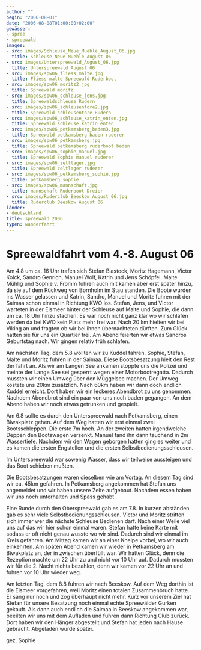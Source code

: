 ```yaml
---
author: ""
begin: "2006-08-01"
date: "2006-08-08T01:00:00+02:00"
gewässer:
- spree
- spreewald
images:
- src: images/Schleuse_Neue_Muehle_August_06.jpg
  title: Schleuse Neue Muehle August 06
- src: images/Unterspreewald_August_06.jpg
  title: Unterspreewald August 06
- src: images/spw06_fliess_malte.jpg
  title: Fliess malte Spreewald Ruderboot
- src: images/spw06_moritz2.jpg
  title: Spreewald moritz
- src: images/spw06_schleuse_jens.jpg
  title: Spreewaldschleuse Rudern
- src: images/spw06_schleusentore2.jpg
  title: Spreewald schleusentore Rudern
- src: images/spw06_schleuse_katrin_enten.jpg
  title: Spreewald schleuse katrin enten
- src: images/spw06_petkamsberg_baden3.jpg
  title: Spreewald petkamsberg baden ruderer
- src: images/spw06_petkamsberg.jpg
  title: Spreewald petkamsberg ruderboot baden
- src: images/spw06_sophie_manuel.jpg
  title: Spreewald sophie manuel ruderer
- src: images/spw06_zeltlager.jpg
  title: Spreewald zeltlager ruderer
- src: images/spw06_petkamsberg_sophie.jpg
  title: petkamsberg sophie
- src: images/spw06_mannschaft.jpg
  title: mannschaft Ruderboot Dreier
- src: images/Ruderclub_Beeskow_August_06.jpg
  title: Ruderclub Beeskow August 06
länder: 
- deutschland
title: spreewald 2006
typen: wanderfahrt
---
```



# Spreewaldfahrt vom 4.-8. August 06


Am 4.8 um ca. 16 Uhr trafen sich Stefan Biastock, Moritz Hagemann, Victor Kolck, Sandro Genrich, Manuel Wolf, Katrin und Jens Schöpfel. Malte Mühlig und Sophie v. Fromm fuhren auch mit kamen aber erst später hinzu, da sie auf dem Rückweg von Bornholm im Stau standen. Die Boote wurden ins Wasser gelassen und Katrin, Sandro, Manuel und Moritz fuhren mit der Saimaa schon einmal in Richtung KWO los. Stefan, Jens, und Victor warteten in der Eismeer hinter der Schleuse auf Malte und Sophie, die dann um ca. 18 Uhr hinzu stachen. Es war noch nicht ganz klar wo wir schlafen werden da bei KWO kein Platz mehr frei war. Nach 20 km hielten wir bei Viking an und fragten ob wir bei ihnen übernachteten dürften. Zum Glück hatten sie für uns ein Quartier frei. Am Abend feierten wir etwas Sandros Geburtstag nach. Wir gingen relativ früh schlafen.

Am nächsten Tag, dem 5.8 wollten wir zu Kuddel fahren. Sophie, Stefan, Malte und Moritz fuhren in der Saimaa. Diese Bootsbesatzung hielt den Rest der fahrt an. Als wir am Langen See ankamen stoppte uns die Polizei und meinte der Lange See sei gesperrt wegen einer Motorbootregatta. Dadurch mussten wir einen Umweg über den Müggelsee machen. Der Umweg kostete uns 20km zusätzlich. Nach 60km haben wir dann doch endlich Kuddel erreicht. Dort haben wir ein leckeres Abendbrot zu uns genommen. Nachdem Abendbrot sind ein paar von uns noch baden gegangen. An dem Abend haben wir noch etwas getrunken und gespielt.

Am 6.8 sollte es durch den Unterspreewald nach Petkamsberg, einen Biwakplatz gehen. Auf dem Weg hatten wir erst einmal zwei Bootsschleppen. Die erste 7m hoch. An der zweiten hatten irgendwelche Deppen den Bootswagen versenkt. Manuel fand ihn dann tauchend in 2m Wassertiefe. Nachdem wir den Wagen geborgen hatten ging es weiter und es kamen die ersten Engstellen und die ersten Selbstbedienungsschleusen.

Im Unterspreewald war sowenig Wasser, dass wir teilweise aussteigen und das Boot schieben mußten.

Die Bootsbesatzungen waren dieselben wie am Vortag. An diesem Tag sind wir ca. 45km gefahren. In Petkamsberg angekommen hat Stefan uns angemeldet und wir haben unsere Zelte aufgebaut. Nachdem essen haben wir uns noch unterhalten und Spass gehabt.

Eine Runde durch den Oberspreewald gab es am 7.8. In kurzen abständen gab es sehr viele Selbstbedienungsschleusen. Victor und Moritz stritten sich immer wer die nächste Schleuse Bedienen darf. Nach einer Weile viel uns auf das wir hier schon einmal waren. Stefan hatte keine Karte mit sodass er oft nicht genau wusste wo wir sind. Dadurch sind wir einmal im Kreis gefahren. Am Mittag kamen wir an einer Kneipe vorbei, wo wir auch einkehrten. Am späten Abend kamen wir wieder in Petkamsberg am Biwakplatz an, der in zwischen überfüllt war. Wir hatten Glück, denn die Rezeption machte um 22 Uhr zu und nicht vor 10 Uhr auf. Dadurch mussten wir für die 2. Nacht nichts bezahlen, denn wir kamen vor 22 Uhr an und fuhren vor 10 Uhr wieder weg.

Am letzten Tag, dem 8.8 fuhren wir nach Beeskow. Auf dem Weg dorthin ist die Eismeer vorgefahren, weil Moritz einen totalen Zusammenbruch hatte. Er sang nur noch und zog überhaupt nicht mehr. Kurz vor unserem Ziel hat Stefan für unsere Besatzung noch einmal echte Spreewälder Gurken gekauft. Als dann auch endlich die Saimaa in Beeskow angekommen war, beeilten wir uns mit dem Aufladen und fuhren dann Richtung Club zurück. Dort haben wir den Hänger abgestellt und Stefan hat jeden nach Hause gebracht. Abgeladen wurde später.

gez. Sophie
